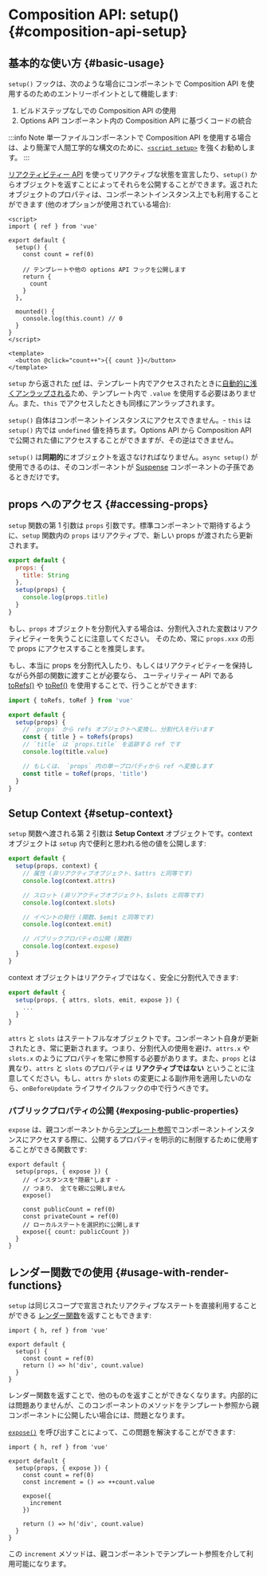 # Composition API: setup() {#composition-api-setup}

## 基本的な使い方 {#basic-usage}

`setup()` フックは、次のような場合にコンポーネントで Composition API を使用するのためのエントリーポイントとして機能します:

1. ビルドステップなしでの Composition API の使用
2. Options API コンポーネント内の Composition API に基づくコードの統合

:::info Note
単一ファイルコンポーネントで Composition API を使用する場合は、より簡潔で人間工学的な構文のために、[`<script setup>`](/api/sfc-script-setup) を強くお勧めします。
:::

[リアクティビティー API](./reactivity-core) を使ってリアクティブな状態を宣言したり、`setup()` からオブジェクトを返すことによってそれらを公開することができます。返されたオブジェクトのプロパティは、コンポーネントインスタンス上でも利用することができます (他のオプションが使用されている場合):

```vue
<script>
import { ref } from 'vue'

export default {
  setup() {
    const count = ref(0)

    // テンプレートや他の options API フックを公開します
    return {
      count
    }
  },

  mounted() {
    console.log(this.count) // 0
  }
}
</script>

<template>
  <button @click="count++">{{ count }}</button>
</template>
```

`setup` から返された [ref](/api/reactivity-core#ref) は、テンプレート内でアクセスされたときに[自動的に浅くアンラップされる](/guide/essentials/reactivity-fundamentals#deep-reactivity)ため、テンプレート内で `.value` を使用する必要はありません。また、`this` でアクセスしたときも同様にアンラップされます。

`setup()` 自体はコンポーネントインスタンスにアクセスできません。- `this` は `setup()` 内では `undefined` 値を持ちます。Options API から Composition API で公開された値にアクセスすることができますが、その逆はできません。

`setup()` は**同期的**にオブジェクトを返さなければなりません。`async setup()` が使用できるのは、そのコンポーネントが [Suspense](../guide/built-ins/suspense) コンポーネントの子孫であるときだけです。

## props へのアクセス {#accessing-props}

`setup` 関数の第 1 引数は `props` 引数です。標準コンポーネントで期待するように、`setup` 関数内の `props` はリアクティブで、新しい props が渡されたら更新されます。

```js
export default {
  props: {
    title: String
  },
  setup(props) {
    console.log(props.title)
  }
}
```

もし、`props` オブジェクトを分割代入する場合は、分割代入された変数はリアクティビティーを失うことに注意してください。 そのため、常に `props.xxx` の形で props にアクセスすることを推奨します。

もし、本当に props を分割代入したり、もしくはリアクティビティーを保持しながら外部の関数に渡すことが必要なら、 ユーティリティー API である [toRefs()](./reactivity-utilities#torefs) や [toRef()](/api/reactivity-utilities#toref) を使用することで、行うことができます:

```js
import { toRefs, toRef } from 'vue'

export default {
  setup(props) {
    // `props` から refs オブジェクトへ変換し、分割代入を行います
    const { title } = toRefs(props)
    // `title` は `props.title` を追跡する ref です
    console.log(title.value)

    // もしくは、 `props` 内の単一プロパティから ref へ変換します
    const title = toRef(props, 'title')
  }
}
```

## Setup Context {#setup-context}

`setup` 関数へ渡される第 2 引数は **Setup Context** オブジェクトです。context オブジェクトは `setup` 内で便利と思われる他の値を公開します:

```js
export default {
  setup(props, context) {
    // 属性 (非リアクティブオブジェクト、$attrs と同等です)
    console.log(context.attrs)

    // スロット (非リアクティブオブジェクト、$slots と同等です)
    console.log(context.slots)

    // イベントの発行 (関数、$emit と同等です)
    console.log(context.emit)

    // パブリックプロパティの公開 (関数)
    console.log(context.expose)
  }
}
```

context オブジェクトはリアクティブではなく、安全に分割代入できます:

```js
export default {
  setup(props, { attrs, slots, emit, expose }) {
    ...
  }
}
```

`attrs` と `slots` はステートフルなオブジェクトです。コンポーネント自身が更新されたとき、常に更新されます。つまり、分割代入の使用を避け、`attrs.x` や `slots.x` のようにプロパティを常に参照する必要があります。また、`props` とは異なり、`attrs` と `slots` のプロパティは **リアクティブではない** ということに注意してください。もし、`attrs` か `slots` の変更による副作用を適用したいのなら、`onBeforeUpdate` ライフサイクルフックの中で行うべきです。

### パブリックプロパティの公開 {#exposing-public-properties}

`expose` は、親コンポーネントから[テンプレート参照](/guide/essentials/template-refs#ref-on-component)でコンポーネントインスタンスにアクセスする際に、公開するプロパティを明示的に制限するために使用することができる関数です:

```js{5,10}
export default {
  setup(props, { expose }) {
    // インスタンスを"隠蔽"します -
    // つまり、 全てを親に公開しません
    expose()

    const publicCount = ref(0)
    const privateCount = ref(0)
    // ローカルステートを選択的に公開します
    expose({ count: publicCount })
  }
}
```

## レンダー関数での使用 {#usage-with-render-functions}

`setup` は同じスコープで宣言されたリアクティブなステートを直接利用することができる [レンダー関数](/guide/extras/render-function)を返すこともできます:

```js{6}
import { h, ref } from 'vue'

export default {
  setup() {
    const count = ref(0)
    return () => h('div', count.value)
  }
}
```

レンダー関数を返すことで、他のものを返すことができなくなります。内部的には問題ありませんが、このコンポーネントのメソッドをテンプレート参照から親コンポーネントに公開したい場合には、問題となります。

[`expose()`](#exposing-public-properties) を呼び出すことによって、この問題を解決することができます:

```js{8-10}
import { h, ref } from 'vue'

export default {
  setup(props, { expose }) {
    const count = ref(0)
    const increment = () => ++count.value

    expose({
      increment
    })

    return () => h('div', count.value)
  }
}
```

この `increment` メソッドは、親コンポーネントでテンプレート参照を介して利用可能になります。
